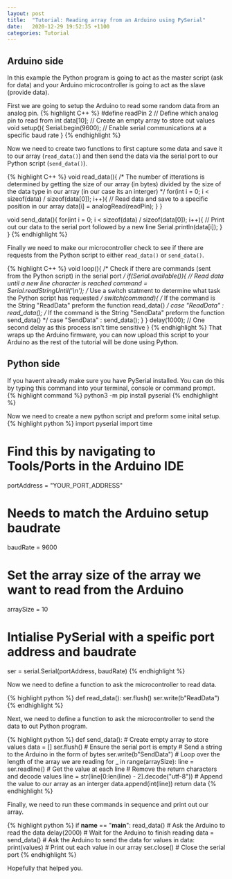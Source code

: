 ```yaml
---
layout: post
title:  "Tutorial: Reading array from an Arduino using PySerial"
date:   2020-12-29 19:52:35 +1100
categories: Tutorial
---
```


## Arduino side
In this example the Python program is going to act as the master script (ask for data) and your Arduino microcontroller is going to act as the slave (provide data).

First we are going to setup the Arduino to read some random data from an analog pin.
{% highlight C++ %}
#define readPin 2 // Define which analog pin to read from
int data[10]; // Create an empty array to store out values
void setup(){
    Serial.begin(9600); // Enable serial communications at a specific baud rate
}
{% endhighlight %}

Now we need to create two functions to first capture some data and save it to our array (`read_data()`) and then send the data via the serial port to our Python script (`send_data()`). 

{% highlight C++ %}
void read_data(){
    /* The number of itterations is determined by getting the size of 
    our array (in bytes) divided by the size of the data type in our array 
    (in our case its an interger) */
    for(int i = 0; i < sizeof(data) / sizeof(data[0]); i++){
        // Read data and save to a specific position in our array
        data[i] = analogRead(readPin); 
    }
}

void send_data(){
    for(int i = 0; i < sizeof(data) / sizeof(data[0]); i++){
        // Print out our data to the serial port followed by a new line
        Serial.println(data[i]);
    }
}
{% endhighlight %}

Finally we need to make our microcontroller check to see if there are requests from the Python script to either `read_data()` or `send_data()`.

{% highlight C++ %}
void loop(){
    /* Check if there are commands (sent from the Python script) 
    in the serial port */
    if(Serial.available()){
        // Read data until a new line character is reached
        command = Serial.readStringUntil('\n');
        /* Use a switch statment to determine what task the Python 
        script has requested */
        switch(command){
            /* If the command is the String "ReadData" preform the 
            function read_data() */
            case "ReadData" : read_data(); 
            /* If the command is the String "SendData" preform the 
            function send_data() */
            case "SendData" : send_data();
        }
    }
    delay(1000); // One second delay as this process isn't time sensitive
}
{% endhighlight %}
That wraps up the Arduino firmware, you can now upload this script to your Arduino as the rest of the tutorial will be done using Python.

## Python side
If you havent already make sure you have PySerial installed. You can do this by typing this command into your terminal, console or command prompt. 
{% highlight command %}
python3 -m pip install pyserial
{% endhighlight %}

Now we need to create a new python script and preform some inital setup.
{% highlight python %}
import pyserial
import time

# Find this by navigating to Tools/Ports in the Arduino IDE
portAddress = "YOUR_PORT_ADDRESS" 
# Needs to match the Arduino setup baudrate
baudRate = 9600 
# Set the array size of the array we want to read from the Arduino
arraySize = 10
# Intialise PySerial with a speific port address and baudrate
ser = serial.Serial(portAddress, baudRate) 
{% endhighlight %}

Now we need to define a function to ask the microcontroller to read data. 

{% highlight python %}
def read_data():
    ser.flush()
    ser.write(b"ReadData")
{% endhighlight %}

Next, we need to define a function to ask the microcontroller to send the data to out Python program. 

{% highlight python %}
def send_data(): 
    # Create empty array to store values
    data = []
    ser.flush() # Ensure the serial port is empty
    # Send a string to the Arduino in the form of bytes
    ser.write(b"SendData") 
    # Loop over the length of the array we are reading
    for _ in range(arraySize):
        line = ser.readline() # Get the value at each line
        # Remove the return characters and decode values
        line = str(line[0:len(line) - 2].decode("utf-8")) 
        # Append the value to our array as an interger
        data.append(int(line))
    return data
{% endhighlight %}

Finally, we need to run these commands in sequence and print out our array. 

{% highlight python %}
if __name__ == "__main__":
    read_data() # Ask the Arduino to read the data
    delay(2000) # Wait for the Arduino to finish reading
    data = send_data() # Ask the Arduino to send the data
    for values in data:
        print(values) # Print out each value in our array
    ser.close() # Close the serial port 
{% endhighlight %}

Hopefully that helped you. 


